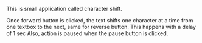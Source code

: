 This is small application called character shift.

Once forward button is clicked, the text shifts one character at a time from one textbox to the next, same for reverse button. This happens with a delay of 1 sec
Also, action is paused when the pause button is clicked.
